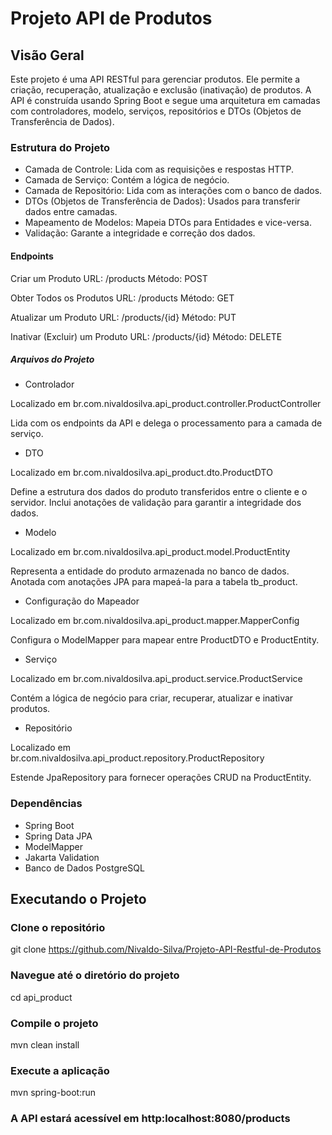 # Projeto API de Produtos

## Visão Geral

Este projeto é uma API RESTful para gerenciar produtos. Ele permite a criação, recuperação, atualização e exclusão (inativação) de produtos. A API é construída usando Spring Boot e segue uma arquitetura em camadas com controladores, modelo, serviços, repositórios e DTOs (Objetos de Transferência de Dados).

### Estrutura do Projeto

* Camada de Controle: Lida com as requisições e respostas HTTP.
* Camada de Serviço: Contém a lógica de negócio.
* Camada de Repositório: Lida com as interações com o banco de dados.
* DTOs (Objetos de Transferência de Dados): Usados para transferir dados entre camadas.
* Mapeamento de Modelos: Mapeia DTOs para Entidades e vice-versa.
* Validação: Garante a integridade e correção dos dados.

#### Endpoints

Criar um Produto
URL: /products
Método: POST

Obter Todos os Produtos
URL: /products
Método: GET

Atualizar um Produto
URL: /products/{id}
Método: PUT

Inativar (Excluir) um Produto
URL: /products/{id}
Método: DELETE

##### Arquivos do Projeto

* Controlador
  
Localizado em br.com.nivaldosilva.api_product.controller.ProductController

Lida com os endpoints da API e delega o processamento para a camada de serviço.

* DTO
  
Localizado em br.com.nivaldosilva.api_product.dto.ProductDTO

Define a estrutura dos dados do produto transferidos entre o cliente e o servidor. Inclui anotações de validação para garantir a integridade dos dados.

* Modelo
  
Localizado em br.com.nivaldosilva.api_product.model.ProductEntity

Representa a entidade do produto armazenada no banco de dados. Anotada com anotações JPA para mapeá-la para a tabela tb_product.

* Configuração do Mapeador
  
Localizado em br.com.nivaldosilva.api_product.mapper.MapperConfig

Configura o ModelMapper para mapear entre ProductDTO e ProductEntity.

* Serviço
  
Localizado em br.com.nivaldosilva.api_product.service.ProductService

Contém a lógica de negócio para criar, recuperar, atualizar e inativar produtos.

* Repositório
  
Localizado em br.com.nivaldosilva.api_product.repository.ProductRepository

Estende JpaRepository para fornecer operações CRUD na ProductEntity.

### Dependências

* Spring Boot
* Spring Data JPA
* ModelMapper
* Jakarta Validation
* Banco de Dados PostgreSQL

## Executando o Projeto

### Clone o repositório

 git clone https://github.com/Nivaldo-Silva/Projeto-API-Restful-de-Produtos

### Navegue até o diretório do projeto

cd api_product

### Compile o projeto

mvn clean install

### Execute a aplicação

mvn spring-boot:run

### A API estará acessível em http:localhost:8080/products
